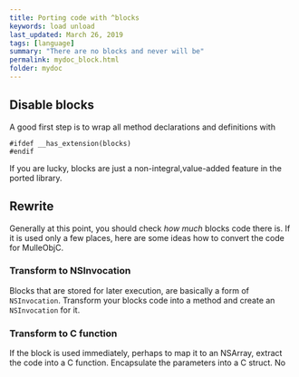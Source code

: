 ```yaml
---
title: Porting code with ^blocks
keywords: load unload
last_updated: March 26, 2019
tags: [language]
summary: "There are no blocks and never will be"
permalink: mydoc_block.html
folder: mydoc
---
```



## Disable blocks

A good first step is to wrap all method declarations and definitions with

```
#ifdef __has_extension(blocks)
#endif
```

If you are lucky, blocks are just a non-integral,value-added feature
in the ported library.


## Rewrite

Generally at this point, you should check _how much_ blocks code there is.
If it is used only a few places, here are some ideas how to convert the code
for MulleObjC.

### Transform to NSInvocation

Blocks that are stored for later execution, are basically a form of
`NSInvocation`. Transform your blocks code into a method and create an
`NSInvocation` for it.


### Transform to C function

If the block is used immediately, perhaps to map it to an NSArray,
extract the code into a C function. Encapsulate the parameters into a C
struct. No


